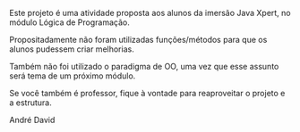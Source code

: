 Este projeto é uma atividade proposta aos alunos da imersão Java Xpert, no módulo Lógica de Programação.

Propositadamente não foram utilizadas funções/métodos para que os alunos pudessem criar melhorias.

Também não foi utilizado o paradigma de OO, uma vez que esse assunto será tema de um próximo módulo.

Se você também é professor, fique à vontade para reaproveitar o projeto e a estrutura.

André David